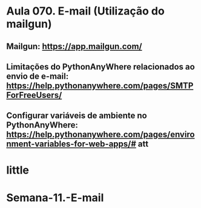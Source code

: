 # Aula 070. E-mail (Utilização do mailgun)
## Mailgun: https://app.mailgun.com/
## Limitações do PythonAnyWhere relacionados ao envio de e-mail: https://help.pythonanywhere.com/pages/SMTPForFreeUsers/
## Configurar variáveis de ambiente no PythonAnyWhere: https://help.pythonanywhere.com/pages/environment-variables-for-web-apps/# att
# little
# Semana-11.-E-mail
